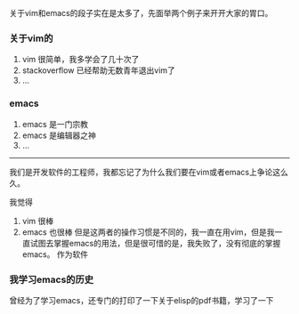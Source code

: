 关于vim和emacs的段子实在是太多了，先面举两个例子来开开大家的胃口。

### 关于vim的
1. vim 很简单，我多学会了几十次了
2. stackoverflow 已经帮助无数青年退出vim了
3. ...

### emacs
1. emacs 是一门宗教
2. emacs 是编辑器之神
3. ...

----

我们是开发软件的工程师，我都忘记了为什么我们要在vim或者emacs上争论这么久。

我觉得
1. vim 很棒
2. emacs 也很棒
但是这两者的操作习惯是不同的，我一直在用vim，但是我一直试图去掌握emacs的用法，但是很可惜的是，我失败了，没有彻底的掌握emacs。
作为软件



### 我学习emacs的历史
曾经为了学习emacs，还专门的打印了一下关于elisp的pdf书籍，学习了一下
